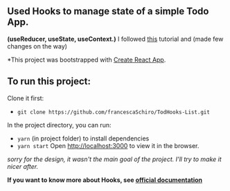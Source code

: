 ## Used Hooks to manage state of a simple Todo App. 
**(useReducer, useState, useContext.)**
I followed [this](https://www.robinwieruch.de/react-state-usereducer-usestate-usecontext/) tutorial and (made few changes on the way)

*This project was bootstrapped with [Create React App](https://github.com/facebook/create-react-app).

## To run this project: 

Clone it first:
- `git clone https://github.com/francescaSchiro/TodHooks-List.git`

In the project directory, you can run:
- `yarn` (in project folder) to install dependencies
- `yarn start` Open [http://localhost:3000](http://localhost:3000) to view it in the browser.

*sorry for the design, it wasn't the main goal of the project. I'll try to make it nicer after.*

**If you want to know more about Hooks, see [official documentation](https://reactjs.org/docs/hooks-intro.html)**

